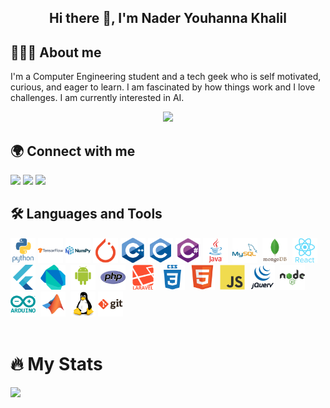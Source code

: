 <h2 align="center"> Hi there 👋, I'm Nader Youhanna Khalil</h2>

 👨🏻‍💻 About me
 -------------
I'm a Computer Engineering student and a tech geek who is self motivated, curious, and eager to learn. I am fascinated by how things work and I love challenges. I am currently interested in AI.
<br/>


<!--
**Nader-Youhanna/Nader-Youhanna** is a ✨ _special_ ✨ repository because its `README.md` (this file) appears on your GitHub profile.

Here are some ideas to get you started:

- 🔭 I’m currently working on ...
- 🌱 I’m currently learning ...
- 👯 I’m looking to collaborate on ...
- 🤔 I’m looking for help with ...
- 💬 Ask me about ...
- 📫 How to reach me: ...
- 😄 Pronouns: ...
- ⚡ Fun fact: ...

<div id="header" align="center">
  <img src="https://media.giphy.com/media/v1.Y2lkPTc5MGI3NjExYWVlMzY1MzEyZGM1YzNiN2IyZjI2MmYzNjQwZWM4YmZlNmQ2NGJiYiZjdD1z/M9gbBd9nbDrOTu1Mqx/giphy.gif" width="100"/>
</div>
-->


<div align = "center">
  <img src="https://komarev.com/ghpvc/?username=Nader-Youhanna"/>
</div>



:earth_africa: Connect with me
-------------------


[<img src="https://img.icons8.com/fluency/48/000000/facebook.png" />][facebook]
[<img src="https://img.icons8.com/fluency/48/000000/linkedin.png" />][linkedin]
[<img src="https://img.icons8.com/color/48/000000/gmail--v1.png" />][gmail]

[facebook]: https://www.facebook.com/nader.youhanna/
[gmail]: naderyouhanna@gmail.com
[linkedin]: https://www.linkedin.com/in/nader-youhanna-6637821a8/


:hammer_and_wrench: Languages and Tools
-------------------
<div>
  <img src="https://github.com/devicons/devicon/blob/master/icons/python/python-original-wordmark.svg" title="python" width="40" height="40"/>
  <img src="https://github.com/devicons/devicon/blob/master/icons/tensorflow/tensorflow-original-wordmark.svg" title="tensorflow" width="40" height="40"/>
  <img src="https://github.com/devicons/devicon/blob/master/icons/numpy/numpy-original-wordmark.svg" title="numpy" width="40" height="40"/>
  <img src="https://github.com/devicons/devicon/blob/master/icons/pytorch/pytorch-original.svg" title="pytorch" width="40" height="40"/>
  <img src="https://github.com/devicons/devicon/blob/master/icons/cplusplus/cplusplus-original.svg" title="cplusplus" **alt="cplusplus" width="40" height="40"/>
  <img src="https://github.com/devicons/devicon/blob/master/icons/c/c-original.svg" title="c" width="40" height="40"/>
  <img src="https://github.com/devicons/devicon/blob/master/icons/csharp/csharp-original.svg" title="csharp" width="40" height="40"/>
  <img src="https://github.com/devicons/devicon/blob/master/icons/java/java-original-wordmark.svg" title="Java" alt="Java" width="40" height="40"/>&nbsp;
  <img src="https://github.com/devicons/devicon/blob/master/icons/mysql/mysql-original-wordmark.svg" title="MySQL"  alt="MySQL" width="40" height="40"/>&nbsp;
  <img src="https://github.com/devicons/devicon/blob/master/icons/mongodb/mongodb-original-wordmark.svg" title="MongoDB" width="40" height="40"/>&nbsp;
  <img src="https://github.com/devicons/devicon/blob/master/icons/react/react-original-wordmark.svg" title="React" alt="React" width="40" height="40"/>&nbsp;
  <img src="https://github.com/devicons/devicon/blob/master/icons/flutter/flutter-original.svg" title="Flutter" width="40" height="40"/>&nbsp;
  <img src="https://github.com/devicons/devicon/blob/master/icons/dart/dart-original.svg" title="Dart" width="40" height="40"/>&nbsp;
  <img src="https://github.com/devicons/devicon/blob/master/icons/android/android-original-wordmark.svg" title="Android" width="40" height="40"/>&nbsp;
  <img src="https://github.com/devicons/devicon/blob/master/icons/php/php-original.svg" title="PHP" alt="Flutter" width="40" height="40"/>&nbsp;
  <img src="https://github.com/devicons/devicon/blob/master/icons/laravel/laravel-plain-wordmark.svg" title="Laravel" alt="Flutter" width="40" height="40"/>&nbsp;
  <img src="https://github.com/devicons/devicon/blob/master/icons/css3/css3-plain-wordmark.svg"  title="CSS3" alt="CSS" width="40" height="40"/>&nbsp;
  <img src="https://github.com/devicons/devicon/blob/master/icons/html5/html5-original.svg" title="HTML5" alt="HTML" width="40" height="40"/>&nbsp;
  <img src="https://github.com/devicons/devicon/blob/master/icons/javascript/javascript-original.svg" title="JavaScript" alt="JavaScript" width="40" height="40"/>&nbsp;
    <img src="https://github.com/devicons/devicon/blob/master/icons/jquery/jquery-original-wordmark.svg" title="JavaScript" alt="JavaScript" width="40" height="40"/>&nbsp;
  <img src="https://github.com/devicons/devicon/blob/master/icons/nodejs/nodejs-original-wordmark.svg" title="NodeJS" alt="NodeJS" width="40" height="40"/>&nbsp;
  <img src="https://github.com/devicons/devicon/blob/master/icons/arduino/arduino-original-wordmark.svg" title="Arduino" width="40" height="40"/>&nbsp;
    <img src="https://github.com/devicons/devicon/blob/master/icons/matlab/matlab-original.svg" title="MATLAB" width="40" height="40"/>&nbsp;
<img src="https://github.com/devicons/devicon/blob/master/icons/linux/linux-original.svg" title="Linux" width="40" height="40"/>
  <img src="https://github.com/devicons/devicon/blob/master/icons/git/git-original-wordmark.svg" title="Git" **alt="Git" width="40" height="40"/>
</div>

<br/>

# :fire: My Stats

<p align="left">
  <!-- <img src="https://github-readme-stats.vercel.app/api?username=Nader-Youhanna&show_icons=true&theme=radical" /> -->
  <img src="https://github-readme-stats.vercel.app/api/top-langs/?username=Nader-Youhanna&theme=onedark&layout=compact" />
</p>


